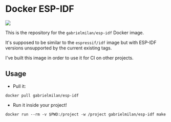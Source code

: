 # Docker ESP-IDF

[![](https://images.microbadger.com/badges/version/gabrielmilan/esp-idf.svg)](https://hub.docker.com/r/gabrielmilan/cocalc-atlas/tags "Latest CPU tag")

This is the repository for the `gabrielmilan/esp-idf` Docker image.

It's supposed to be similar to the `espressif/idf` image but with ESP-IDF versions unsupported by the current existing tags.

I've built this image in order to use it for CI on other projects.

## Usage

- Pull it:

```
docker pull gabrielmilan/esp-idf
```

- Run it inside your project!

```
docker run --rm -v $PWD:/project -w /project gabrielmilan/esp-idf make
```
